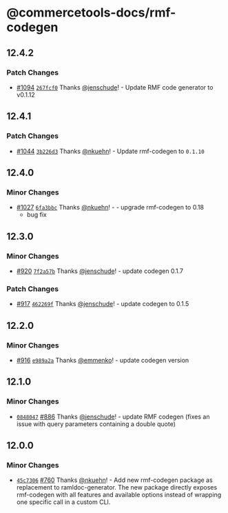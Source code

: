 # @commercetools-docs/rmf-codegen

## 12.4.2

### Patch Changes

- [#1094](https://github.com/commercetools/commercetools-docs-kit/pull/1094) [`267fcf0`](https://github.com/commercetools/commercetools-docs-kit/commit/267fcf0f05900e3d37a7bbae762c95a7cf038936) Thanks [@jenschude](https://github.com/jenschude)! - Update RMF code generator to v0.1.12

## 12.4.1

### Patch Changes

- [#1044](https://github.com/commercetools/commercetools-docs-kit/pull/1044) [`3b226d3`](https://github.com/commercetools/commercetools-docs-kit/commit/3b226d33000dd7c6713653d4ef42e301ebefaf79) Thanks [@nkuehn](https://github.com/nkuehn)! - Update rmf-codegen to `0.1.10`

## 12.4.0

### Minor Changes

- [#1027](https://github.com/commercetools/commercetools-docs-kit/pull/1027) [`6fa3bbc`](https://github.com/commercetools/commercetools-docs-kit/commit/6fa3bbc41dfdca9644ab9cff9b71d952f430afcc) Thanks [@nkuehn](https://github.com/nkuehn)! - - upgrade rmf-codegen to 0.18
  - bug fix

## 12.3.0

### Minor Changes

- [#920](https://github.com/commercetools/commercetools-docs-kit/pull/920) [`7f2a57b`](https://github.com/commercetools/commercetools-docs-kit/commit/7f2a57b5fac006c1a52b66b5680e4475d80b55fd) Thanks [@jenschude](https://github.com/jenschude)! - update codegen 0.1.7

### Patch Changes

- [#917](https://github.com/commercetools/commercetools-docs-kit/pull/917) [`462269f`](https://github.com/commercetools/commercetools-docs-kit/commit/462269ff9236a2ca06e65446af7211721b88b4bd) Thanks [@jenschude](https://github.com/jenschude)! - update codegen to 0.1.5

## 12.2.0

### Minor Changes

- [#916](https://github.com/commercetools/commercetools-docs-kit/pull/916) [`e989a2a`](https://github.com/commercetools/commercetools-docs-kit/commit/e989a2a32a34270dff8a005fac5ffd329801c2ce) Thanks [@emmenko](https://github.com/emmenko)! - update codegen version

## 12.1.0

### Minor Changes

- [`0848047`](https://github.com/commercetools/commercetools-docs-kit/commit/0848047dd981f19ebd32e96c576f70028f39b77e) [#886](https://github.com/commercetools/commercetools-docs-kit/pull/886) Thanks [@jenschude](https://github.com/jenschude)! - update RMF codegen (fixes an issue with query parameters containing a double quote)

## 12.0.0

### Minor Changes

- [`45c7306`](https://github.com/commercetools/commercetools-docs-kit/commit/45c73068573b1717c6f3ae810a6927657943c9a0) [#760](https://github.com/commercetools/commercetools-docs-kit/pull/760) Thanks [@nkuehn](https://github.com/nkuehn)! - Add new rmf-codegen package as replacement to ramldoc-generator. The new package directly exposes rmf-codegen with all features and available options instead of wrapping one specific call in a custom CLI.
